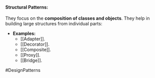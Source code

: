 #### Structural Patterns:
They focus on the **composition of classes and objects**.
They help in building large structures from individual parts:
- **Examples:**
	- [[Adapter]].
	- [[Decorator]].
	- [[Composite]].
	- [[Proxy]].
	- [[Bridge]].

#DesignPatterns